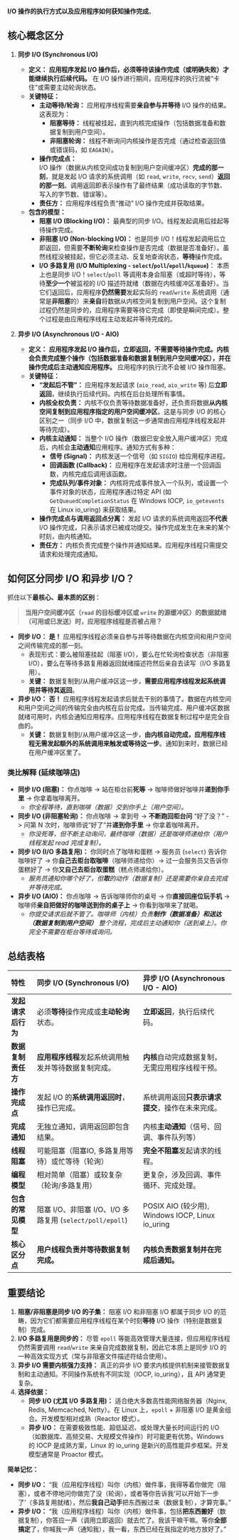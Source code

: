 

 **I/O 操作的执行方式以及应用程序如何获知操作完成**。

## 核心概念区分

1.  **同步 I/O (Synchronous I/O)**
    *   **定义：** **应用程序发起 I/O 操作后，必须等待该操作完成（或明确失败）才能继续执行后续代码。** 在 I/O 操作进行期间，应用程序的执行流被“卡住”或需要主动轮询状态。
    *   **关键特征：**
        *   **主动等待/轮询：** 应用程序线程需要**亲自参与并等待** I/O 操作的结果。这表现为：
            *   **阻塞等待：** 线程被挂起，直到内核完成操作（包括数据准备和数据复制到用户空间）。
            *   **非阻塞轮询：** 线程不断询问内核操作是否完成（通过检查返回值或错误码，如 `EAGAIN`）。
        *   **操作完成点：** I/O 操作（数据从内核空间成功复制到用户空间缓冲区）**完成的那一刻**，就是发起 I/O 请求的系统调用（如 `read`, `write`, `recv`, `send`）**返回的那一刻**。调用返回即表示操作有了最终结果（成功读取的字节数、写入的字节数、错误等）。
        *   **责任方：** 应用程序线程负责“推动” I/O 操作完成并获取结果。
    *   **包含的模型：**
        *   **阻塞 I/O (Blocking I/O)：** 最典型的同步 I/O。线程发起调用后挂起等待操作完成。
        *   **非阻塞 I/O (Non-blocking I/O)：** 也是同步 I/O！线程发起调用后立即返回，但需要**不断轮询**来检查操作是否完成（数据是否准备好）。虽然线程没被挂起，但它必须主动、反复地查询状态，**等待**操作完成。
        *   **I/O 多路复用 (I/O Multiplexing - `select`/`poll`/`epoll`/`kqueue`)**： 本质上也是同步 I/O！`select`/`poll` 等调用本身会阻塞（或超时等待），等待**至少一个**被监视的 I/O 描述符就绪（数据在内核缓冲区准备好）。当它们返回后，应用程序**仍然需要**发起实际的 `read`/`write` 系统调用（通常是**非阻塞**的）来**亲自**将数据从内核空间复制到用户空间。这个复制过程仍然是同步的，应用程序需要等待它完成（即使是瞬间完成）。整个过程是由应用程序线程主动发起并等待完成的。

2.  **异步 I/O (Asynchronous I/O - AIO)**
    *   **定义：** **应用程序发起 I/O 操作后，立即返回，不需要等待操作完成。内核会负责完成整个操作（包括数据准备和数据复制到用户空间缓冲区），并在操作完成后主动通知应用程序。** 应用程序的执行流不会被 I/O 操作阻塞。
    *   **关键特征：**
        *   **“发起后不管”：** 应用程序发起请求 (`aio_read`, `aio_write` 等) 后**立即返回**，继续执行后续代码。内核在后台处理所有事情。
        *   **内核全权负责：** 内核不仅负责等待数据准备好，还负责将数据**从内核空间复制到应用程序指定的用户空间缓冲区**。这是与同步 I/O 的核心区别之一（同步 I/O 中，数据复制这一步通常由应用程序线程发起并等待完成）。
        *   **内核主动通知：** 当整个 I/O 操作（数据已安全放入用户缓冲区）完成后，内核会**主动通知**应用程序。通知方式有多种：
            *   **信号 (Signal)：** 内核发送一个信号（如 `SIGIO`) 给应用程序进程。
            *   **回调函数 (Callback)：** 应用程序在发起请求时注册一个回调函数，内核完成后调用该函数。
            *   **完成队列/事件对象：** 内核将完成事件放入一个队列，或设置一个事件对象的状态，应用程序通过特定 API (如 `GetQueuedCompletionStatus` 在 Windows IOCP, `io_getevents` 在 Linux io_uring) 来获取结果。
        *   **操作完成点与调用返回点分离：** 发起 I/O 请求的系统调用返回**不代表** I/O 操作完成，只表示请求已被成功提交。操作完成发生在未来的某个时刻，由内核通知。
        *   **责任方：** 内核负责完成整个操作并通知结果。应用程序线程只需提交请求和处理完成通知。

## 如何区分同步 I/O 和异步 I/O？

抓住以下**最核心、最本质的区别**：

> **当用户空间缓冲区（`read` 的目标缓冲区或 `write` 的源缓冲区）的数据就绪（可用或已发送）时，应用程序线程是否被占用？**

*   **同步 I/O：** **是！** 应用程序线程必须亲自参与并等待数据在内核空间和用户空间之间传输完成的那一刻。
    *   表现形式：要么被阻塞挂起（阻塞 I/O），要么在忙轮询检查状态（非阻塞 I/O），要么在等待多路复用器返回就绪描述符然后亲自去读写（I/O 多路复用）。
    *   **关键：** 数据复制到/从用户缓冲区这一步，**需要应用程序线程发起系统调用并等待其返回**。
*   **异步 I/O：** **否！** 应用程序线程发起请求后就去干别的事情了。数据在内核空间和用户空间之间的传输完全由内核在后台完成。当传输完成、用户缓冲区数据就绪可用时，内核会通知应用程序。应用程序线程在数据复制过程中是完全自由的。
    *   **关键：** 数据复制到/从用户缓冲区这一步，**由内核自动完成，应用程序线程无需发起额外的系统调用来触发或等待这一步**。通知到来时，数据已经在用户缓冲区里了。

### 类比解释 (延续咖啡店)

*   **同步 I/O (阻塞)：** 你点咖啡 -> 站在柜台前**死等** -> 咖啡师做好咖啡并**递到你手里** -> 你拿着咖啡离开。
    *   *你全程等待，直到咖啡（数据）交到你手上（用户空间）。*
*   **同步 I/O (非阻塞轮询)：** 你点咖啡 -> 拿到号 -> **不断跑回柜台问** “好了没？” -> 问第 N 次时，咖啡师说“好了”并**递到你手里** -> 你拿着咖啡离开。
    *   *你没死等，但不断主动询问，最终咖啡（数据）还是咖啡师递给你（用户线程发起 read 完成复制）。*
*   **同步 I/O (I/O 多路复用)：** 你同时点了咖啡和蛋糕 -> 服务员 (`select`) 告诉你咖啡好了 -> 你**自己去柜台取咖啡**（咖啡师递给你）-> 过一会服务员又告诉你蛋糕好了 -> 你**又自己去柜台取蛋糕**（糕点师递给你）。
    *   *服务员通知你哪个好了，但**取**的动作（数据复制）还是需要你亲自去完成并等待完成。*
*   **异步 I/O (AIO)：** 你点咖啡 -> 告诉咖啡师你的桌号 -> 你**直接回座位玩手机** -> 咖啡师**亲自把做好的咖啡送到你的桌子上** -> 你看到咖啡来了就喝。
    *   *你提交请求后就不管了。咖啡师（内核）负责**制作（数据准备）和送达（数据复制到用户空间）** 整个流程，完成后主动通知你（送到桌上）。你完全不需要在柜台等待或询问。*

## 总结表格

| 特性                 | 同步 I/O (Synchronous I/O)       | 异步 I/O (Asynchronous I/O - AIO) |
| :------------------- | :---------------------------- | :---------------------------------- |
| **发起请求后行为**   | 必须**等待**操作完成或**主动轮询**状态。   | **立即返回**，执行后续代码。        |
| **数据复制责任方**   | **应用程序线程**发起系统调用触发并等待数据复制完成。| **内核**自动完成数据复制，无需应用程序线程干预。|
| **操作完成点**       | 发起 I/O 的**系统调用返回时**，操作已完成。 | 系统调用返回**只表示请求提交**，操作在未来完成。|
| **完成通知**         | 无独立通知，调用返回即包含结果。          | 内核**主动通知**（信号、回调、事件队列等）|
| **线程阻塞**         | 可能阻塞（阻塞IO, 多路复用等待）或忙等待（轮询）| **完全不阻塞**发起请求的线程。      |
| **编程模型**         | 相对简单（阻塞）或较复杂（轮询/多路复用） | 更复杂，涉及回调、事件循环、完成处理。     |
| **包含的常见模型**   | 阻塞 I/O、非阻塞 I/O、I/O 多路复用 (`select/poll/epoll`) | POSIX AIO (较少用), Windows IOCP, Linux io_uring |
| **核心区分点**   | **用户线程负责并等待数据复制完成。**       | **内核负责数据复制并在完成后通知。**        |

## 重要结论

1.  **阻塞/非阻塞是同步 I/O 的子集：** 阻塞 I/O 和非阻塞 I/O 都属于同步 I/O 的范畴，因为它们都需要应用程序线程在某个时刻**等待** I/O 操作（特别是数据复制）完成。
2.  **I/O 多路复用是同步的：** 尽管 `epoll` 等能高效管理大量连接，但应用程序线程仍然需要调用 `read`/`write` 来亲自完成数据复制，因此它本质上是同步 I/O 的一种高效实现方式（常与非阻塞文件描述符结合使用）。
3.  **异步 I/O 需要内核强力支持：** 真正的异步 I/O 要求内核提供机制来接管数据复制和主动通知。不同操作系统有不同实现（IOCP, io_uring），且 API 通常更复杂。
4.  **选择依据：**
    *   **同步 I/O (尤其 I/O 多路复用)：** 适合绝大多数高性能网络服务器（Nginx, Redis, Memcached, Netty）。在 Linux 上，`epoll` + 非阻塞 I/O 是黄金组合。开发模型相对成熟（Reactor 模式）。
    *   **异步 I/O：** 在需要极致性能、超低延迟、或处理大量长时间运行的 I/O（如数据库、高频交易、大规模文件操作）时可能更有优势。Windows 的 IOCP 是成熟方案，Linux 的 io_uring 是新兴的高性能异步框架。开发模型通常是 Proactor 模式。

**简单记忆：**

*   **同步 I/O：** “我（应用程序线程）叫你（内核）做件事，我得等着你做完（阻塞），或者不停地问你做完了没（轮询），或者等你告诉我‘可以开始下一步了’（多路复用就绪），然后**我自己动手**把东西搬过来（数据复制），才算完事。”
*   **异步 I/O：** “我（应用程序线程）叫你（内核）做件事，包括**把东西搬好**（数据复制），你答应一声（调用立即返回）就去忙了。我该干嘛干嘛。等你**全部搞定**了，你喊我一声（通知我），我一看，东西已经在我指定的地方放好了。”
